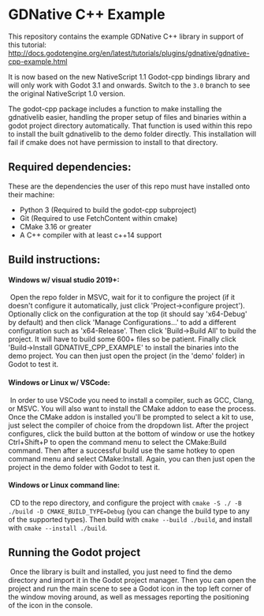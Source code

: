 GDNative C++ Example
====================

This repository contains the example GDNative C++ library in support of this tutorial:
http://docs.godotengine.org/en/latest/tutorials/plugins/gdnative/gdnative-cpp-example.html

It is now based on the new NativeScript 1.1 Godot-cpp bindings library and will only work with Godot 3.1 and onwards.
Switch to the `3.0` branch to see the original NativeScript 1.0 version.

The godot-cpp package includes a function to make installing the gdnativelib easier, handling the proper setup of files and binaries within a godot project directory automatically. That function is used within this repo to install the built gdnativelib to the demo folder directly. This installation will fail if cmake does not have permission to install to that directory.

## Required dependencies:

These are the dependencies the user of this repo must have installed onto their machine:

- Python 3 (Required to build the godot-cpp subproject)
- Git (Required to use FetchContent within cmake)
- CMake 3.16 or greater
- A C++ compiler with at least c++14 support

## Build instructions:

#### Windows w/ visual studio 2019+:

​	Open the repo folder in MSVC, wait for it to configure the project (if it doesn't configure it automatically, just click 'Project->configure project'). Optionally click on the configuration at the top (it should say 'x64-Debug' by default) and then click 'Manage Configurations...' to add a different configuration such as 'x64-Release'. Then click 'Build->Build All' to build the project. It will have to build some 600+ files so be patient. Finally click 'Build->Install GDNATIVE_CPP_EXAMPLE' to install the binaries into the demo project. You can then just open the project (in the 'demo' folder) in Godot to test it.

#### Windows or Linux w/ VSCode:

​	In order to use VSCode you need to install a compiler, such as GCC, Clang, or MSVC. You will also want to install the CMake addon to ease the process. Once the CMake addon is installed you'll be prompted to select a kit to use, just select the compiler of choice from the dropdown list. After the project configures, click the build button at the bottom of  window or use the hotkey Ctrl+Shift+P to open the command menu to select the CMake:Build command. Then after a successful build use the same hotkey to open command menu and select CMake:Install. Again, you can then just open the project in the demo folder with Godot to test it.

#### Windows or Linux command line:

​	CD to the repo directory, and configure the project with `cmake -S ./ -B ./build -D CMAKE_BUILD_TYPE=Debug` (you can change the build type to any of the supported types). Then build with `cmake --build ./build`, and install with `cmake --install ./build`.

## Running the Godot project

​	Once the library is built and installed, you just need to find the demo directory and import it in the Godot project manager. Then you can open the project and run the main scene to see a Godot icon in the top left corner of the window moving around, as well as messages reporting the positioning of the icon in the console.
